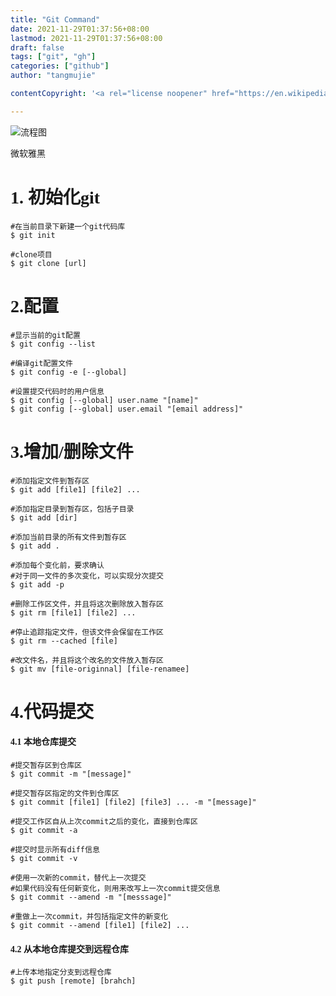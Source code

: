 ```yaml
---
title: "Git Command"
date: 2021-11-29T01:37:56+08:00
lastmod: 2021-11-29T01:37:56+08:00
draft: false
tags: ["git", "gh"]
categories: ["github"]
author: "tangmujie"

contentCopyright: '<a rel="license noopener" href="https://en.wikipedia.org/wiki/Wikipedia:Text_of_Creative_Commons_Attribution-ShareAlike_3.0_Unported_License" target="_blank">Creative Commons Attribution-ShareAlike License</a>'

---
```


![流程图](/img/git/git-process.png)

<font face="微软雅黑">微软雅黑


# 1. 初始化git
```shell
#在当前目录下新建一个git代码库
$ git init

#clone项目
$ git clone [url]

```

# 2.配置
```shell
#显示当前的git配置
$ git config --list

#编译git配置文件
$ git config -e [--global]

#设置提交代码时的用户信息
$ git config [--global] user.name "[name]"
$ git config [--global] user.email "[email address]"
```

# 3.增加/删除文件
```shell
#添加指定文件到暂存区
$ git add [file1] [file2] ...

#添加指定目录到暂存区，包括子目录
$ git add [dir]

#添加当前目录的所有文件到暂存区
$ git add .

#添加每个变化前，要求确认
#对于同一文件的多次变化，可以实现分次提交
$ git add -p

#删除工作区文件，并且将这次删除放入暂存区
$ git rm [file1] [file2] ...

#停止追踪指定文件，但该文件会保留在工作区
$ git rm --cached [file]

#改文件名，并且将这个改名的文件放入暂存区
$ git mv [file-originnal] [file-renamee]
```

# 4.代码提交

#### 4.1 本地仓库提交
```shell
#提交暂存区到仓库区
$ git commit -m "[message]"

#提交暂存区指定的文件到仓库区
$ git commit [file1] [file2] [file3] ... -m "[message]"

#提交工作区自从上次commit之后的变化，直接到仓库区
$ git commit -a 

#提交时显示所有diff信息
$ git commit -v

#使用一次新的commit，替代上一次提交
#如果代码没有任何新变化，则用来改写上一次commit提交信息
$ git commit --amend -m "[messsage]"

#重做上一次commit，并包括指定文件的新变化
$ git commit --amend [file1] [file2] ...
```

#### 4.2 从本地仓库提交到远程仓库
```shell
#上传本地指定分支到远程仓库
$ git push [remote] [brahch]
```
